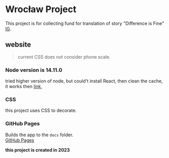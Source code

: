 # Wrocław Project

This project is for collecting fund for translation of story "Difference is Fine" [IG](https://www.instagram.com/conrad.wroclaw/).

## website

> current CSS does not consider phone scale.

### Node version is 14.11.0

tried higher version of node, but could't install React, then clean the cache, it works then [link](https://reactgo.com/npm-clear-cache/), 

### CSS

this project uses CSS to decorate.

### GitHub Pages

Builds the app to the `docs` folder.\
[GitHub Pages](https://conrading.github.io/wroclaw-project/) 


**this project is created in 2023**



